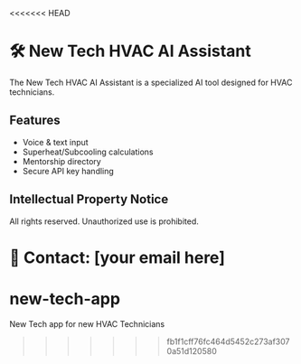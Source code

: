 <<<<<<< HEAD
# 🛠️ New Tech HVAC AI Assistant

The New Tech HVAC AI Assistant is a specialized AI tool designed for HVAC technicians.

## Features
- Voice & text input
- Superheat/Subcooling calculations
- Mentorship directory
- Secure API key handling

## Intellectual Property Notice
All rights reserved. Unauthorized use is prohibited.

📧 Contact: [your email here]
=======
# new-tech-app
New Tech app for new HVAC Technicians
>>>>>>> fb1f1cff76fc464d5452c273af3070a51d120580

